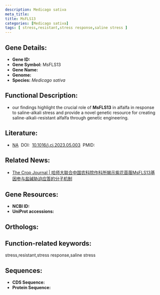 ```yaml
---
description: Medicago sativa
meta_title:
title: MsFLS13
categories: [Medicago sativa]
tags: [ stress,resistant,stress response,saline stress ]
---
```


## Gene Details:
- **Gene ID:**	[]()
- **Gene Symbol:** MsFLS13
- **Gene Name:** 
- **Genome:** []()
- **Species:** *Medicago sativa*

## Functional Description:
   - our findings highlight the crucial role of **MsFLS13** in alfalfa in response to saline-alkali stress and provide a novel genetic resource for creating saline-alkali-resistant alfalfa through genetic engineering.

## Literature:
   - [NA]( https://www.sciencedirect.com/science/article/pii/S2214514123000703#s0010)&nbsp;&nbsp;DOI:&nbsp;&nbsp;[10.1016/j.cj.2023.05.003](https://www.sciencedirect.com/science/article/pii/S2214514123000703#s0010)&nbsp;&nbsp;PMID:&nbsp;&nbsp;[](https://pubmed.ncbi.nlm.nih.gov//)

## Related News:
   - [The Crop Journal | 哈师大联合中国农科院作科所揭示紫花苜蓿MsFLS13基因参与盐碱胁迫应答的分子机制](https://mp.weixin.qq.com/s/WwcBAaw9OH6T1SbiNrDUdQ)

## Gene Resources:
- **NCBI ID:** [](https://www.ncbi.nlm.nih.gov/gene/?term=)
- **UniProt accessions:** [](https://www.uniprot.org/uniprotkb//entry)

## Orthologs:


## Function-related keywords:
stress,resistant,stress response,saline stress

## Sequences:
- **CDS Sequence:**
- **Protein Sequence:**
